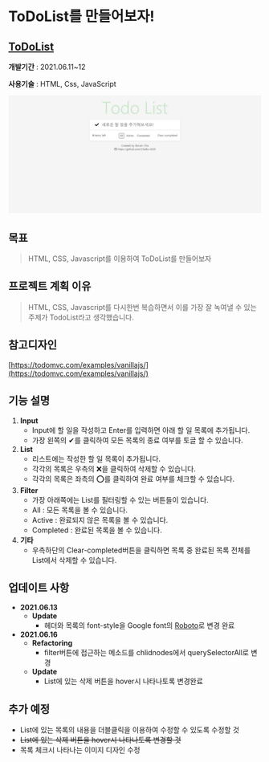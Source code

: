 # ToDoList를 만들어보자!

## [ToDoList](https://chabo-4520.github.io/TodoList_Javascript/)

**개발기간** : 2021.06.11~12

**사용기술** : HTML, Css, JavaScript

<img src="img/main.jpg">

## 목표

> HTML, CSS, Javascript를 이용하여 ToDoList를 만들어보자

## 프로젝트 계획 이유

> HTML, CSS, Javascript를 다시한번 복습하면서 이를 가장 잘 녹여낼 수 있는 주제가 TodoList라고 생각했습니다.

## 참고디자인

[https://todomvc.com/examples/vanillajs/](https://todomvc.com/examples/vanillajs/)

## 기능 설명

1. **Input**
   - Input에 할 일을 작성하고 Enter를 입력하면 아래 할 일 목록에 추가됩니다.
   - 가장 왼쪽의 ✔를 클릭하여 모든 목록의 종료 여부를 토글 할 수 있습니다.
2. **List**
   - 리스트에는 작성한 할 일 목록이 추가됩니다.
   - 각각의 목록은 우측의 ❌을 클릭하여 삭제할 수 있습니다.
   - 각각의 목록은 좌측의 ⭕를 클릭하여 완료 여부를 체크할 수 있습니다.
3. **Filter**
   - 가장 아래쪽에는 List를 필터링할 수 있는 버튼들이 있습니다.
   - All : 모든 목록을 볼 수 있습니다.
   - Active : 완료되지 않은 목록을 볼 수 있습니다.
   - Completed : 완료된 목록을 볼 수 있습니다.
4. **기타**
   - 우측하단의 Clear-completed버튼을 클릭하면 목록 중 완료된 목록 전체를 List에서 삭제할 수 있습니다.

## 업데이트 사항

- **2021.06.13**
  - **Update**
    - 헤더와 목록의 font-style을 Google font의 [Roboto](https://fonts.google.com/specimen/Roboto)로 변경 완료
- **2021.06.16** 
  - **Refactoring**
    - filter버튼에 접근하는 메소드를 chlidnodes에서 querySelectorAll로 변경
  - **Update**
    - List에 있는 삭제 버튼을 hover시 나타나토록 변경완료

## 추가 예정

- List에 있는 목록의 내용을 더블클릭을 이용하여 수정할 수 있도록 수정할 것
- ~~List에 있는 삭제 버튼을 hover시 나타나토록 변경할 것~~
- 목록 체크시 나타나는 이미지 디자인 수정